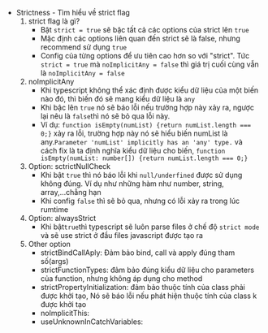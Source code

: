 - Strictness - Tìm hiểu về strict flag
  1. strict flag là gì?
     - Bật `strict = true` sẽ bậc tất cả các options của strict lên `true`
     - Mặc định các options liên quan đến strict sẽ là false, nhưng recommend sử dụng `true`
     - Config của từng options để ưu tiên cao hơn so với "strict". Tức `strict = true` mà `noImplicitAny = false` thì giá trị cuối cùng vẫn là `noImplicitAny = false`
  2. noImplicitAny
     - Khi typescript không thể xác định được kiểu dữ liệu của một biến nào đó, thì biến đó sẽ mang kiểu dữ liệu là `any`
     - Khi bậc lên `true` nó sẽ báo lỗi nếu trường hợp này xảy ra, ngược lại nêu là `false`thì nó sẽ bỏ qua lỗi này.
     - Ví dụ:
       `function isEmpty(numList) {return numList.length === 0;}` xảy ra lỗi, trường hợp này nó sẽ hiểu biến numList là any.`Parameter 'numList' implicitly has an 'any' type.` và cách fix là ta định nghĩa kiểu dữ liệu cho biến, `function isEmpty(numList: number[]) {return numList.length === 0;}`
  3. Option: sctrictNullCheck
     - Khi bật `true` thì nó báo lỗi khi `null/underfined` được sử dụng không đúng. Ví dụ như những hàm như number, string, array,...chẳng hạn
     - Khi config `false` thì sẽ bỏ qua, nhưng có lỗi xảy ra trong lúc rumtime
  4. Option: alwaysStrict
     - Khi bật`true`thì typescript sẽ luôn parse files ở chế độ `strict mode` và sẽ use strict ở đầu files javascript được tạo ra
  5. Other option
     - strictBindCallAply: Đảm bảo bind, call và apply đúng tham số(args)
     - strictFunctionTypes: đảm bảo đúng kiểu dữ liệu cho parameters của function, nhưng không áp dụng cho method
     - strictPropertyInitialization: đảm bảo thuộc tính của class phải được khởi tạo, Nó sẽ báo lỗi nếu phát hiện thuộc tính của class k được khởi tạo
     - noImplicitThis:
     - useUnknownInCatchVariables:
